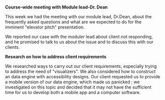 **Course-wide meeting with Module lead-Dr. Dean**

This week we had the meeting with our module lead, Dr.Dean, about the frequently asked questions and what are we expected to do for the imminent "elevator pitch" presentation.

We reported our case with the moduler lead about client not responding, and he promised to talk to us about the issue and to discuss this with our clients.



**Research on how to address client requirements**

We researched ways to carry out our client requirements, especially trying to address the need of "visualizers". We also considered how to construct an data engine with accessibility designs. Our client requested us to provide a mobile version of our data engine, which made us panicked ; we investigated on this topic and decided that it may not have the sufficient time for us to develop both a mobile app and a computer software.